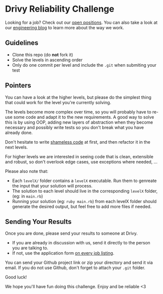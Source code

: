 # Drivy Reliability Challenge

Looking for a job? Check out our [open positions](https://en.drivy.com/jobs).
You can also take a look at our [engineering blog](https://drivy.engineering/) to learn more about the way we work.

## Guidelines

- Clone this repo (do **not** fork it)
- Solve the levels in ascending order
- Only do one commit per level and include the `.git` when submiting your test

## Pointers

You can have a look at the higher levels, but please do the simplest thing that could work for the level you're currently solving.

The levels become more complex over time, so you will probably have to re-use some code and adapt it to the new requirements.
A good way to solve this is by using OOP, adding new layers of abstraction when they become necessary and possibly write tests so you don't break what you have already done.

Don't hesitate to write [shameless code](http://red-badger.com/blog/2014/08/20/i-spent-3-days-with-sandi-metz-heres-what-i-learned/) at first, and then refactor it in the next levels.

For higher levels we are interested in seeing code that is clean, extensible and robust, so don't overlook edge cases, use exceptions where needed, ...

Please also note that:

- Each `levelX/` folder contains a `levelX` executable. Run them to genreate the input that your solution will process.
- The solution to each level should live in the corresponding `levelX` folder, (eg: in `main.rb`)
- Running your solution (eg: `ruby main.rb`) from each levelX folder should generate the desired output, but feel free to add more files if needed.

## Sending Your Results

Once you are done, please send your results to someone at Drivy.

- If you are already in discussion with us, send it directly to the person you are talking to.
- If not, use the application form [on every job listing](https://en.drivy.com/jobs).

You can send your Github project link or zip your directory and send it via email.
If you do not use Github, don't forget to attach your `.git` folder.

Good luck!

We hope you'll have fun doing this challenge. Enjoy and be reliable <3


